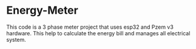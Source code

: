 # Energy-Meter
This code is a 3 phase meter project that uses esp32 and Pzem v3 hardware. This help to calculate the energy bill and manages all electrical system.
